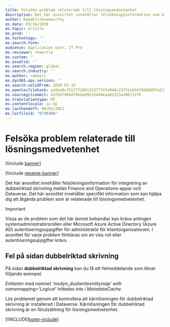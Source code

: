 ```yaml
---
title: Felsöka problem relaterade till lösningsmedvetenhet
description: Det här avsnittet innehåller felsökningsinformation som kan hjälpa dig att åtgärda problem som är relaterade till lösningsmedvetenhet.
author: RamaKrishnamoorthy
ms.date: 03/16/2020
ms.topic: article
ms.prod: ''
ms.technology: ''
ms.search.form: ''
audience: Application User, IT Pro
ms.reviewer: rhaertle
ms.custom: ''
ms.assetid: ''
ms.search.region: global
ms.search.industry: ''
ms.author: ramasri
ms.dyn365.ops.version: ''
ms.search.validFrom: 2020-03-16
ms.openlocfilehash: aa5ba0cfb127f20012237774fe948c23731eb56f8680d9fa23309e189683dbf3
ms.sourcegitcommit: 42fe9790ddf0bdad911544deaa82123a396712fb
ms.translationtype: HT
ms.contentlocale: sv-SE
ms.lasthandoff: 08/05/2021
ms.locfileid: "6736360"
---
```

# <a name="troubleshoot-issues-related-to-solution-awareness"></a>Felsöka problem relaterade till lösningsmedvetenhet

[!include [banner](../../includes/banner.md)]

[!include [rename-banner](~/includes/cc-data-platform-banner.md)]



Det här avsnittet innehåller felsökningsinformation för integrering av dubbelriktad skrivning mellan Finance and Operations-appar och Dataverse. Det här avsnittet innehåller specifikt information som kan hjälpa dig att åtgärda problem som är relaterade till lösningsmedvetenhet.

> [!IMPORTANT]
> Vissa av de problem som det här ämnet behandlar kan kräva antingen systemadministratörsrollen eller Microsoft Azure Active Directory (Azure AD) autentiseringsuppgifter för administratör för klientorganisationen. I avsnittet för varje problem förklaras om en viss roll eller autentiseringsuppgifter krävs.

## <a name="error-on-the-dual-write-page"></a>Fel på sidan dubbelriktad skrivning

På sidan **dubbelriktad skrivning** kan du få ett felmeddelande som liknar följande exempel:

*Entiteten med namnet 'msdyn\_dualwriteentitymap' with namemapping='Logical' hittades inte i MetadataCache.*

Lös problemet genom att kontrollera att kärnlösningen för dubbelriktad skrivning är installerad i Dataverse. Kärnlösningen för dubbelriktad skrivning är en förutsättning för lösningsmedvetenhet.


[!INCLUDE[footer-include](../../../../includes/footer-banner.md)]